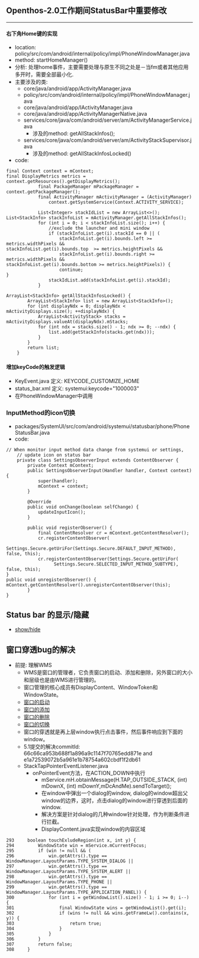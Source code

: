 ## Openthos-2.0工作期间StatusBar中重要修改
***
#### 右下角Home键的实现
  - location: policy/src/com/android/internal/policy/impl/PhoneWindowManager.java
  - method: startHomeManager()
  - 分析: 处理home事件，主要需要处理与原生不同之处是－当fm或者其他应用多开时，需要全部最小化.
  - 主要涉及的类:
    - core/java/android/app/ActivityManager.java
    - policy/src/com/android/internal/policy/impl/PhoneWindowManager.java
    - core/java/android/app/IActivityManager.java
    - core/java/android/app/ActivityManagerNative.java
    - services/core/java/com/android/server/am/ActivityManagerService.java
      - 涉及的method: getAllStackInfos();
    - services/core/java/com/android/server/am/ActivityStackSupervisor.java
      - 涉及的method: getAllStackInfosLocked()
  - code:
```
final Context context = mContext;                                                                                                                  final DisplayMetrics metrics = context.getResources().getDisplayMetrics();
            final PackageManager mPackageManager = context.getPackageManager();
            final ActivityManager mActivityManager = (ActivityManager)
                context.getSystemService(Context.ACTIVITY_SERVICE);

            List<Integer> stackIdList = new ArrayList<>();                                                                                                     List<StackInfo> stackInfoList = mActivityManager.getAllStackInfos();
            for (int i = 0; i < stackInfoList.size(); i++) {
                //exclude the launcher and mini window
                if (stackInfoList.get(i).stackId == 0 || (
                    stackInfoList.get(i).bounds.left >= metrics.widthPixels &&                                                                                         stackInfoList.get(i).bounds.top  >= metrics.heightPixels &&
                    stackInfoList.get(i).bounds.right >= metrics.widthPixels &&                                                                                        stackInfoList.get(i).bounds.bottom >= metrics.heightPixels)) {
                    continue;                                                                                                                                      }
                stackIdList.add(stackInfoList.get(i).stackId);
            }                                                                                                                                                  
```

```
ArrayList<StackInfo> getAllStackInfosLocked() {
        ArrayList<StackInfo> list = new ArrayList<StackInfo>();
        for (int displayNdx = 0; displayNdx < mActivityDisplays.size(); ++displayNdx) {
            ArrayList<ActivityStack> stacks = mActivityDisplays.valueAt(displayNdx).mStacks;
            for (int ndx = stacks.size() - 1; ndx >= 0; --ndx) {
                list.add(getStackInfo(stacks.get(ndx)));
            }
        }
        return list;
    }
```
#### 增加keyCode的触发逻辑 
  - KeyEvent.java  定义: KEYCODE_CUSTOMIZE_HOME
  - status_bar.xml 定义: systemui:keycode="1000003"
  - 在PhoneWindowManager中调用

### InputMethod的icon切换
  - packages/SystemUI/src/com/android/systemui/statusbar/phone/PhoneStatusBar.java
  - code:
```
// When monitor input method data change from systemui or settings,
    // update icon on status bar
    private class SettingsObserverInput extends ContentObserver {
        private Context mContext;
        public SettingsObserverInput(Handler handler, Context context) {
            super(handler);
            mContext = context;
        }

        @Override
        public void onChange(boolean selfChange) {
            updateInputIcon();
        }

        public void registerObserver() {
            final ContentResolver cr = mContext.getContentResolver();
            cr.registerContentObserver(
                  Settings.Secure.getUriFor(Settings.Secure.DEFAULT_INPUT_METHOD), false, this);
            cr.registerContentObserver(Settings.Secure.getUriFor(
                  Settings.Secure.SELECTED_INPUT_METHOD_SUBTYPE), false, this);                                                                            }                                                                                                                                                                                                                                                                                                     public void unregisterObserver() {                                                                                                                     mContext.getContentResolver().unregisterContentObserver(this);
        }                                                                                                                                              }
```
## Status bar 的显示/隐藏
  - [show/hide](https://github.com/openthos/systemui-analysis/blob/master/doc/summary/StatusBar_Show_Hide.md)
  
## 窗口穿透bug的解决
  - 前提: 理解WMS
    - WMS是窗口的管理者，它负责窗口的启动、添加和删除，另外窗口的大小和层级也是由WMS进行管理的。
    - 窗口管理的核心成员有DisplayContent、WindowToken和WindowState。
    - [窗口的启动]()
    - [窗口的添加]()
    - [窗口的删除]()
    - [窗口的切换]()
    - 窗口的穿透就是再上层window执行点击事件，然后事件响应到下面的window。
    - 5.1提交的解决commitId: 66c66ca953b688f1a896a9c1147f70765edd871e and e1a72539072b5a961e1b78754a602cbdf1f2db61
    - StackTapPointerEventListener.java
      - onPointerEvent方法，在ACTION_DOWN中执行
        - mService.mH.obtainMessage(H.TAP_OUTSIDE_STACK, (int) mDownX, (int) mDownY,mDcAndMe).sendToTarget();
        - 在window中弹出一个dialog的window, dialog的window超出父window的边界，这时，点击dialog的window进行穿透到后面的window.
        - 解决方案是针对dialog的几种window针对处理，作为判断条件进行拦截。
        - DisplayContent.java实现window的内容区域
```
293     boolean touchExludeRegion(int x, int y) {
294         WindowState win = mService.mCurrentFocus;
295         if (win != null && (
296             win.getAttrs().type == WindowManager.LayoutParams.TYPE_SYSTEM_DIALOG ||
297             win.getAttrs().type == WindowManager.LayoutParams.TYPE_SYSTEM_ALERT ||
298             win.getAttrs().type == WindowManager.LayoutParams.TYPE_PHONE ||
299             win.getAttrs().type == WindowManager.LayoutParams.TYPE_APPLICATION_PANEL)) {
300             for (int i = getWindowList().size() - 1; i >= 0; i--) {
301                 final WindowState wins = getWindowList().get(i);
302                 if (wins != null && wins.getFrameLw().contains(x, y)) {
303                     return true;
304                 }
305             }
306         }
307         return false;
308     }
```
    
    
    
  
  
  
  
  
  
  
